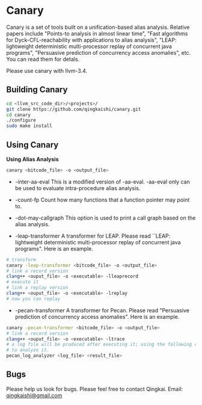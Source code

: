 Canary
======

Canary is a set of tools built on a unification-based alias analysis.
Relative papers include "Points-to analysis in almost linear time", 
"Fast algorithms for Dyck-CFL-reachability with applications to alias 
analysis", "LEAP: lightweight deterministic multi-processor replay of 
concurrent java programs", "Persuasive prediction of concurrency 
access anomalies", etc. You can read them for detals.

Please use canary with llvm-3.4.



Building Canary
------

```bash
cd <llvm_src_code_dir>/<projects>/
git clone https://github.com/qingkaishi/canary.git
cd canary
./configure
sudo make install
```


Using Canary
------

**Using Alias Analysis**

```bash
canary <bitcode_file> -o <output_file>
```

* -inter-aa-eval
This is a modified version of -aa-eval. -aa-eval only can be used to evaluate 
intra-procedure alias analysis. 

* -count-fp
Count how many functions that a function pointer may point to.

* -dot-may-callgraph
This option is used to print a call graph based on the alias analysis.

* -leap-transformer
A transformer for LEAP. Please read ``LEAP: lightweight deterministic 
multi-processor replay of concurrent java programs". Here is an example.

```bash
# transform
canary -leap-transformer <bitcode_file> -o <output_file>
# link a record version
clang++ <ouput_file> -o <executable> -lleaprecord
# execute it
# link a replay version
clang++ <ouput_file> -o <executable> -lreplay
# now you can replay
```

* -pecan-transformer
A transformer for Pecan. Please read "Persuasive prediction of concurrency 
access anomalies". Here is an example.

```bash
canary -pecan-transformer <bitcode_file> -o <output_file>
# link a record version 
clang++ <ouput_file> -o <executable> -ltrace
# a log file will be produced after executing it; using the following command
# to analyze it.  
pecan_log_analyzer <log_file> <result_file>
```


Bugs
------

Please help us look for bugs. Please feel free to contact Qingkai.
Email: qingkaishi@gmail.com


